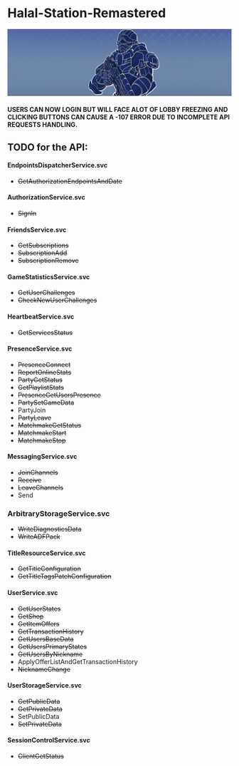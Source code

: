 # Halal-Station-Remastered
![Logo](Utils/logo.PNG)
#### USERS CAN NOW LOGIN BUT WILL FACE ALOT OF LOBBY FREEZING AND CLICKING BUTTONS CAN CAUSE A -107 ERROR DUE TO INCOMPLETE API REQUESTS HANDLING.
## TODO for the API:
#### EndpointsDispatcherService.svc
- ~~GetAuthorizationEndpointsAndDate~~
#### AuthorizationService.svc
- ~~SignIn~~
#### FriendsService.svc
- ~~GetSubscriptions~~
- ~~SubscriptionAdd~~
- ~~SubscriptionRemove~~
#### GameStatisticsService.svc
- ~~GetUserChallenges~~
- ~~CheckNewUserChallenges~~
#### HeartbeatService.svc
- ~~GetServicesStatus~~
#### PresenceService.svc
- ~~PresenceConnect~~
- ~~ReportOnlineStats~~
- ~~PartyGetStatus~~
- ~~GetPlaylistStats~~
- ~~PresenceGetUsersPresence~~
- ~~PartySetGameData~~
- PartyJoin
- ~~PartyLeave~~
- ~~MatchmakeGetStatus~~
- ~~MatchmakeStart~~
- ~~MatchmakeStop~~
#### MessagingService.svc
- ~~JoinChannels~~
- ~~Receive~~
- ~~LeaveChannels~~
- Send
### ArbitraryStorageService.svc
- ~~WriteDiagnosticsData~~
- ~~WriteADFPack~~
#### TitleResourceService.svc
- ~~GetTitleConfiguration~~
- ~~GetTitleTagsPatchConfiguration~~
#### UserService.svc
- ~~GetUserStates~~
- ~~GetShop~~
- ~~GetItemOffers~~
- ~~GetTransactionHistory~~
- ~~GetUsersBaseData~~
- ~~GetUsersPrimaryStates~~
- ~~GetUsersByNickname~~
- ApplyOfferListAndGetTransactionHistory
- ~~NicknameChange~~
#### UserStorageService.svc
- ~~GetPublicData~~
- ~~GetPrivateData~~
- SetPublicData
- ~~SetPrivateData~~
#### SessionControlService.svc
- ~~ClientGetStatus~~